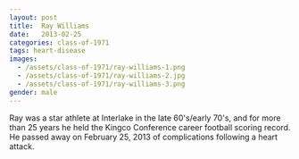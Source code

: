 ```yaml
---
layout: post
title:  Ray Williams
date:   2013-02-25
categories: class-of-1971
tags: heart-disease
images:
  - /assets/class-of-1971/ray-williams-1.png
  - /assets/class-of-1971/ray-williams-2.jpg
  - /assets/class-of-1971/ray-williams-3.png
gender: male
---
```

Ray was a star athlete at Interlake in the late 60's/early 70's, and for more than 25 years he held the Kingco Conference career football scoring record. He passed away on February 25, 2013 of complications following a heart attack.

